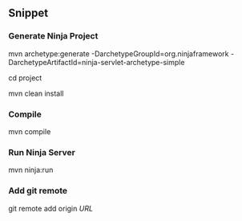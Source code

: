## Snippet ##
### Generate Ninja Project ###
mvn archetype:generate -DarchetypeGroupId=org.ninjaframework -DarchetypeArtifactId=ninja-servlet-archetype-simple

cd project

mvn clean install

### Compile ###
mvn compile

### Run Ninja Server ###
mvn ninja:run

### Add git remote ###
git remote add origin _URL_
